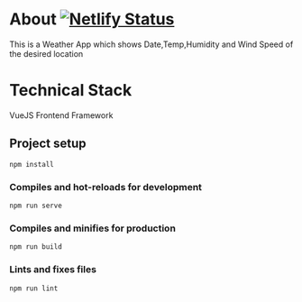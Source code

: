 # About [![Netlify Status](https://api.netlify.com/api/v1/badges/e46cf0d6-fe78-4ba5-a7a0-f5079a5319f4/deploy-status)](https://app.netlify.com/sites/peaceful-einstein-66ec59/deploys)
This is a Weather App which shows Date,Temp,Humidity and Wind Speed of the desired location

# Technical Stack
VueJS Frontend Framework

## Project setup
```
npm install
```

### Compiles and hot-reloads for development
```
npm run serve
```

### Compiles and minifies for production
```
npm run build
```

### Lints and fixes files
```
npm run lint
```


